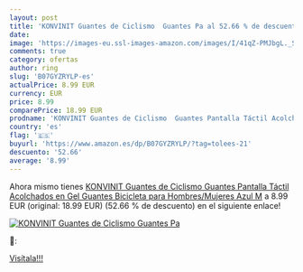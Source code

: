 ```yaml
---
layout: post
title: 'KONVINIT Guantes de Ciclismo  Guantes Pa al 52.66 % de descuento'
date: 
image: 'https://images-eu.ssl-images-amazon.com/images/I/41qZ-PMJbgL._SL200_.jpg'
comments: true
category: ofertas
author: ring
slug: 'B07GYZRYLP-es'
actualPrice: 8.99 EUR
currency: EUR
price: 8.99
comparePrice: 18.99 EUR
prodname: 'KONVINIT Guantes de Ciclismo  Guantes Pantalla Táctil Acolchados en Gel Guantes Bicicleta para Hombres/Mujeres Azul M'
country: 'es'
flag: '🇪🇸'
buyurl: 'https://www.amazon.es/dp/B07GYZRYLP/?tag=tolees-21'
descuento: '52.66'
average: '8.99'
---
```


Ahora mismo tienes [KONVINIT Guantes de Ciclismo  Guantes Pantalla Táctil Acolchados en Gel Guantes Bicicleta para Hombres/Mujeres Azul M](https://www.amazon.es/dp/B07GYZRYLP/?tag=tolees-21) a 8.99 EUR (original: 18.99 EUR) (52.66 %  de descuento) en el siguiente enlace!

[![KONVINIT Guantes de Ciclismo  Guantes Pa](https://images-eu.ssl-images-amazon.com/images/I/41qZ-PMJbgL._SL200_.jpg)](https://www.amazon.es/dp/B07GYZRYLP/?tag=tolees-21)

🔎:


[Visítala!!!](https://www.amazon.es/dp/B07GYZRYLP/?tag=tolees-21)
